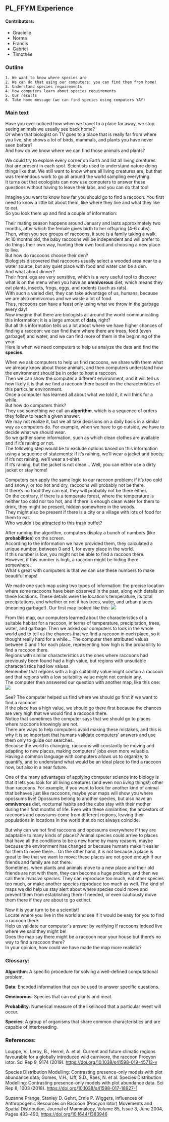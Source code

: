 ## PL_FFYM Experience
#### Contributors:

- Gracielle  
- Norma  
- Francis
- Gabriel
- Timothée  

### Outline

    1. We want to know where species are  
    2. We can do that using our computers: you can find them from home!  
    3. Understand species requirements  
    4. How computers learn about species requirements  
    5. Our results  
    6. Take home message (we can find species using computers YAY)  


### Main text
Have you ever noticed how when we travel to a place far away, we stop seeing animals we usually see back home?  
Or when that biologist on TV goes to a place that is really far from where you live, she shows a lot of birds, mammals, and plants you have never seen before?  
And how do we know where we can find those animals and plants?  

We could try to explore every corner on Earth and list all living creatures that are present in each spot.
Scientists used to understand nature doing things like that. We still want to know where all living creatures are, but that was tremendous work to go all around the world sampling everything.  
It turns out that ecologists can now use computers to answer these questions without having to leave their labs, and you can do that too!  

Imagine you want to know how far you should go to find a raccoon. You first need to know a little bit about them, like where they live and what they like to eat.  
So you look them up and find a couple of information:  

Their mating season happens around January and lasts approximately two months, after which the female gives birth to her offspring (4-6 cubs).  
Then, when you see groups of raccoons, it sure is a family taking a walk.  
At 10 months old, the baby raccoons will be independent and will prefer to do things their own way, hunting their own food and choosing a new place to live.  
But how do raccoons choose their den?  
Biologists discovered that raccoons usually select a wooded area near to a water source, but any quiet place with food and water can be a den.  
And what about dinner?  
Their front legs are very sensitive, which is a very useful tool to discover what is on the menu when you have an **omnivorous** diet, which means they eat plants, insects, frogs, eggs, and rodents (such as rats).  
With such a varied diet, they can take advantage of us, humans, because we are also omnivorous and we waste a lot of food.  
Thus, raccoons can have a feast only using what we throw in the garbage every day!  
Now imagine that there are biologists all around the world communicating this information; it is a large amount of **data**, right?  
But all this information tells us a lot about where we have higher chances of finding a raccoon: we can find them where there are trees, food (even garbage!) and water, and we can find more of them in the beginning of the year.  
Here is when we need computers to help us analyze the data and find the **species**.

When we ask computers to help us find raccoons, we share with them what we already know about those animals, and then computers understand how the environment should be in order to host a raccoon.  
Then we can show the computer a different environment, and it will tell us how likely it is that we find a raccoon there based on the characteristics of this particular environment.  
Once a computer has learned all about what we told it, it will think for a while.  
But how do computers think?  
They use something we call an **algorithm**, which is a sequence of orders they follow to reach a given answer.  
We may not realize it, but we all take decisions on a daily basis in a similar way as computers do.
For example, when we have to go outside, we have to decide what we should wear.  
So we gather some information, such as which clean clothes are available and if it’s raining or not.  
The following step would be to exclude options based on this information using a sequence of statements: if it’s raining, we'll wear a jacket and boots; if it’s not raining, we’ll wear a t-shirt.  
If it’s raining, but the jacket is not clean… Well, you can either use a dirty jacket or stay home!

Computers can apply the same logic to our raccoon problem: if it’s too cold and snowy, or too hot and dry, raccoons will probably not be there.  
If there’s no food they can eat, they will probably not be there either.  
On the contrary, if there is a temperate forest, where the temperature is neither too cold nor too hot, and if there is enough clean water for them to drink, they might be present, hidden somewhere in the woods.  
They might also be present if there is a city or a village with lots of food for them to eat.  
Who wouldn't be attracted to this trash buffet?

After running the algorithm, computers display a bunch of numbers (like **probabilities**) on the screen.  
According to the information we have provided them, they calculated a unique number, between 0 and 1, for every place in the world.  
If this number is low, you might not be able to find a raccoon there.  
However, if this number is high, a raccoon might be hiding there somewhere.  
What's great with computers is that we can use these numbers to make beautiful maps!

We made one such map using two types of information: the precise location where some raccoons have been observed in the past, along with details on these
locations.
These details were the location's temperature, its total precipitations, and whether or not it has trees, water, and urban places (meaning garbage!).
Our first map looked like this:
![](fig/occurrences_emojis.png)

From this map, our computers learned about the characteristics of a suitable habitat for a raccoon, in terms of temperature, precipitation, trees, water, and garbage.
Then we asked our computers to look in the whole world and to tell us the chances that we find a raccoon in each place, so it thought really hard for a while...
The computer then attributed values between 0 and 1 for each place, representing how high is the probability to find a raccoon there.  
Regions with similar characteristics as the ones where raccoons had previously been found had a high value, but regions with unsuitable characteristics had low values.  
Remember that regions with a high suitability value might contain a raccoon and that regions with a low suitability value might not contain any.  
The computer then answered our question with another map, like this one:
![](fig/predictions.png)

See? The computer helped us find where we should go first if we want to find a raccoon!  
If the place has a high value, we should go there first because the chances are very high that we would find a raccoon there.  
Notice that sometimes the computer says that we should go to places where raccoons knowingly are not.  
There are ways to help computers avoid making these mistakes, and this is why it is so important that humans validate computers' answers and use them only to guide our searches.  
Because the world is changing, raccoons will constantly be moving and adapting to new places, making computers' jobs even more valuable.  
Having a common language with computers allows us to organize, to quantify, and to understand what would be an ideal place to find a raccoon now, but also in a near future.    

One of the many advantages of applying computer science into biology is that it lets you look for all living creatures (and even *non living* things!) other than raccoons. For example, if you want to look for another kind of animal that behaves just like raccoons, maybe your maps will show you where opossums live!
Opossums belong to another species, but also have an **omnivorous** diet, nocturnal habits and the cubs stay with their mother during their first months of life. Even with these similarities, the ancestors of raccoons and opossums come from different regions, leaving their populations in locations in the world that do not always coincide. 

But why can we not find raccoons and opossums everywhere if they are adaptable to many kinds of places? Animal species could arrive to places that have all the conditions to be a new home by many reasons, maybe because the environment has changed or because humans make it easier for them to move there... On the other hand, it is not because a place is great to live that we want to move: these places are not good enough if our friends and family are not there.  
Sometimes, when plants and animals move to a new place and their old friends are not with them, they can become a huge problem, and then we call them _invasive species_. They can reproduce too much, eat other species too much, or make another species reproduce too much as well. The kind of maps we did help us stay alert about where species could move and prevent them from establishing there if needed, or even cautiously move them there if they are about to go extinct.

Now it is your turn to be a scientist!  
Locate where you live in the world and see if it would be easy for you to find a raccoon there.  
Help us validate our computer's answer by verifying if raccoons indeed live where we said they might be!  
Does the map say there might be a raccoon near your house but there’s no way to find a raccoon there?  
In your opinion, how could we have made the map more realistic?

### Glossary:

**Algorithm**: A specific procedure for solving a well-defined computational problem.

**Data**: Encoded information that can be used to answer specific questions.

**Omnivorous**: Species that can eat plants and meat.

**Probability**: Numerical measure of the likelihood that a particular event will occur.

**Species**: A group of organisms that share common characteristics and are capable of interbreeding.

### References:

Louppe, V., Leroy, B., Herrel, A. et al. Current and future climatic regions favourable for a globally introduced wild carnivore, the raccoon Procyon lotor. Sci Rep 9, 9174 (2019). https://doi.org/10.1038/s41598-019-45713-y

Species Distribution Modelling: Contrasting presence-only models with plot abundance data; Gomes, V.H., IJff, S.D., Raes, N. et al. Species Distribution Modelling: Contrasting presence-only models with plot abundance data. Sci Rep 8, 1003 (2018). https://doi.org/10.1038/s41598-017-18927-1

Suzanne Prange, Stanley D. Gehrt, Ernie P. Wiggers, Influences of Anthropogenic Resources on Raccoon (Procyon lotor) Movements and Spatial Distribution, Journal of Mammalogy, Volume 85, Issue 3, June 2004, Pages 483–490, https://doi.org/10.1644/1383946
